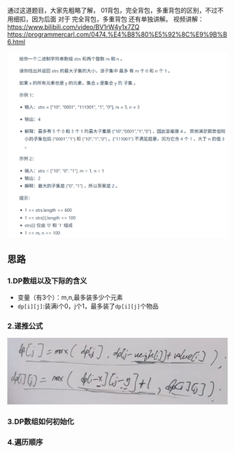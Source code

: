 通过这道题目，大家先粗略了解， 01背包，完全背包，多重背包的区别，不过不用细扣，因为后面 对于 完全背包，多重背包 还有单独讲解。
视频讲解：https://www.bilibili.com/video/BV1rW4y1x7ZQ 
https://programmercarl.com/0474.%E4%B8%80%E5%92%8C%E9%9B%B6.html  

![img_15.png](img_15.png)

## 思路
### 1.DP数组以及下际的含义
- 变量（有3个）：m,n,最多装多少个元素  
- `dp[i][j]`:装满i个0，j个1，最多装了`dp[i][j]`个物品

### 2.递推公式
![img_16.png](img_16.png)  

### 3.DP数组如何初始化

### 4.遍历顺序
